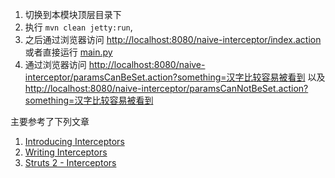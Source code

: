 1. 切换到本模块顶层目录下
2. 执行 `mvn clean jetty:run`,
3. 之后通过浏览器访问 [http://localhost:8080/naive-interceptor/index.action](http://localhost:8080/naive-interceptor/index.action) 
或者直接运行 [main.py](./scripts/main.py)
4. 通过浏览器访问 [http://localhost:8080/naive-interceptor/paramsCanBeSet.action?something=汉字比较容易被看到](http://localhost:8080/naive-interceptor/paramsCanBeSet.action?something=汉字比较容易被看到)
以及 [http://localhost:8080/naive-interceptor/paramsCanNotBeSet.action?something=汉字比较容易被看到](http://localhost:8080/naive-interceptor/paramsCanNotBeSet.action?something=汉字比较容易被看到)


主要参考了下列文章
1. [Introducing Interceptors](http://struts.apache.org/getting-started/introducing-interceptors.html)
2. [Writing Interceptors](http://struts.apache.org/core-developers/writing-interceptors.html)
3. [Struts 2 - Interceptors](https://www.tutorialspoint.com/struts_2/struts_interceptors.htm)
